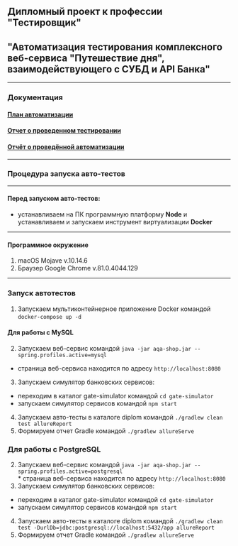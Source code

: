 ## Дипломный проект к профессии "Тестировщик"
## "Автоматизация тестирования комплексного веб-сервиса "Путешествие дня", взаимодействующего с СУБД и API Банка"     
***
### Документация
#### [План автоматизации](https://github.com/AlexanderKachalov/diplom/blob/master/docs/Plan.md)   
#### [Отчет о проведенном тестировании](https://github.com/AlexanderKachalov/diplom/blob/master/docs/Report.md)   
#### [Отчёт о проведённой автоматизации](https://github.com/AlexanderKachalov/diplom/blob/master/docs/Summary.md)   
***  

### Процедура запуска авто-тестов
---   
#### Перед запуском авто-тестов:  
* устанавливаем на ПК программную платформу **Node** и устанавливаем и запускаем инструмент виртуализации **Docker**   
---  
#### Программное окружение   
1. macOS Mojave v.10.14.6   
2. Браузер Google Chrome v.81.0.4044.129    
---
### Запуск автотестов
  1. Запускаем мультиконтейнерное приложение Docker командой ```docker-compose up -d```         
#### Для работы с MySQL  
  2. Запускаем веб-сервис командой ```java -jar aqa-shop.jar --spring.profiles.active=mysql```   
   * страница веб-сервиса находится по адресу ```http://localhost:8080```   
  3. Запускаем симулятор банковских сервисов:      
   * переходим в каталог gate-simulator командой ```cd gate-simulator```  
   * запускаем симулятор сервисов командой ```npm start```   
  4. Запускаем авто-тесты в каталоге diplom командой ```./gradlew clean test allureReport```   
  5. Формируем отчет Gradle командой ```./gradlew allureServe```   
### Для работы с PostgreSQL
  2. Запускаем веб-сервис командой ```java -jar aqa-shop.jar --spring.profiles.active=postgresql```    
    * страница веб-сервиса находится по адресу ```http://localhost:8080```   
  3. Запускаем симулятор банковских сервисов:
   * переходим в каталог gate-simulator командой ```cd gate-simulator```  
   * запускаем симулятор сервисов командой ```npm start```   
  4. Запускаем авто-тесты в каталоге diplom командой ```./gradlew clean test -DurlDb=jdbc:postgresql://localhost:5432/app allureReport```      
  5. Формируем отчет Gradle командой ```./gradlew allureServe```   
  

